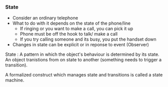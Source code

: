 ### State

- Consider an ordinary telephone
- What to do with it depends on the state of the phone/line
  - If ringing or you want to make a call, you can pick it up
  - Phone must be off the hook to talk/ make a call
  - If you try calling someone and its busy, you put the handset down
- Changes in state can be explicit or in reponse to event (Observer)

State : A pattern in which the object's behaviour is determined by its state. An object tranistions from on state to another (something needs to trigger a transition).

A formalized construct which manages state and transitions is called a state machine.
